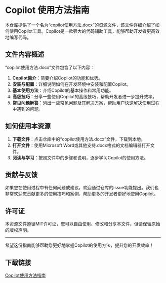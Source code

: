 # Copilot 使用方法指南

本仓库提供了一个名为“copilot使用方法.docx”的资源文件，该文件详细介绍了如何使用Copilot工具。Copilot是一款强大的代码辅助工具，能够帮助开发者更高效地编写代码。

## 文件内容概述

“copilot使用方法.docx”文件包含了以下内容：

1. **Copilot简介**：简要介绍Copilot的功能和优势。
2. **安装与配置**：详细说明如何在开发环境中安装和配置Copilot。
3. **基本使用方法**：介绍Copilot的基本操作和常用功能。
4. **高级技巧**：分享一些使用Copilot的高级技巧，帮助开发者进一步提升效率。
5. **常见问题解答**：列出一些常见问题及其解决方案，帮助用户快速解决使用过程中遇到的问题。

## 如何使用本资源

1. **下载文件**：点击仓库中的“copilot使用方法.docx”文件，下载到本地。
2. **打开文件**：使用Microsoft Word或其他支持.docx格式的文档编辑器打开文件。
3. **阅读与学习**：按照文件中的步骤和说明，逐步学习Copilot的使用方法。

## 贡献与反馈

如果您在使用过程中有任何问题或建议，欢迎通过仓库的Issue功能提出。我们也非常欢迎您贡献更多的使用技巧和案例，帮助更多的开发者更好地使用Copilot。

## 许可证

本资源文件遵循MIT许可证，您可以自由使用、修改和分享本文件，但请保留原始的版权声明。

---

希望这份指南能够帮助您更好地掌握Copilot的使用方法，提升您的开发效率！

## 下载链接

[Copilot使用方法指南](https://pan.quark.cn/s/f8983bfbf074)